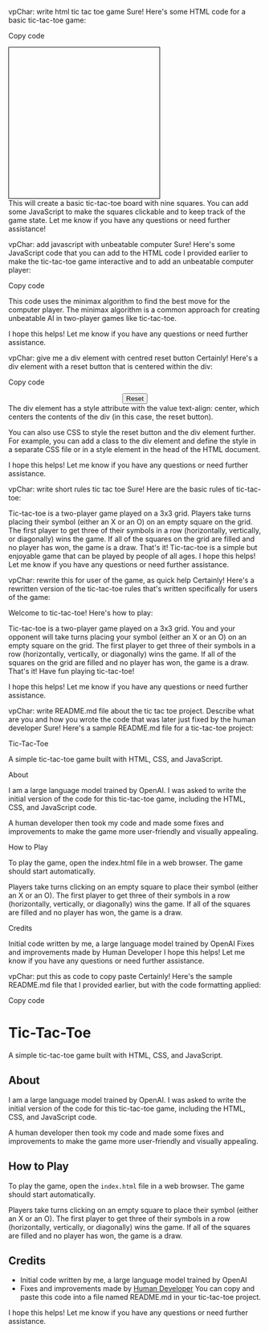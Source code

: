 vpChar:
write html tic tac toe game
Sure! Here's some HTML code for a basic tic-tac-toe game:

Copy code
<html>
<head>
  <style>
    /* Add some style to the game */
    .game {
      display: flex;
      flex-wrap: wrap;
      width: 300px;
      height: 300px;
      border: 1px solid black;
    }
    .square {
      width: 100px;
      height: 100px;
      display: flex;
      justify-content: center;
      align-items: center;
      font-size: 48px;
      font-weight: bold;
      cursor: pointer;
    }
  </style>
</head>
<body>
  <div class="game">
    <!-- Create nine squares for the tic-tac-toe board -->
    <div class="square"></div>
    <div class="square"></div>
    <div class="square"></div>
    <div class="square"></div>
    <div class="square"></div>
    <div class="square"></div>
    <div class="square"></div>
    <div class="square"></div>
    <div class="square"></div>
  </div>
</body>
</html>
This will create a basic tic-tac-toe board with nine squares. You can add some JavaScript to make the squares clickable and to keep track of the game state. Let me know if you have any questions or need further assistance!



vpChar:
add javascript with unbeatable computer
Sure! Here's some JavaScript code that you can add to the HTML code I provided earlier to make the tic-tac-toe game interactive and to add an unbeatable computer player:

Copy code
<script>
  // Keep track of the game state
  const squares = document.querySelectorAll('.square');
  let currentPlayer = 'X';
  let gameOver = false;
  let gameState = [
    ['', '', ''],
    ['', '', ''],
    ['', '', '']
  ];

  // Add an event listener to each square to handle clicks
  squares.forEach(square => {
    square.addEventListener('click', handleClick);
  });

  function handleClick(event) {
    // Ignore clicks if the game is over or if the square is already filled
    if (gameOver || event.target.textContent !== '') {
      return;
    }

    // Place the current player's symbol in the square
    event.target.textContent = currentPlayer;

    // Update the game state
    const row = Math.floor(event.target.id / 3);
    const col = event.target.id % 3;
    gameState[row][col] = currentPlayer;

    // Check for a win or a draw
    const result = checkResult(gameState, currentPlayer);
    if (result === 'X' || result === 'O') {
      // Game over - show a message and disable clicks on the squares
      gameOver = true;
      alert(`Player ${result} wins!`);
      squares.forEach(square => {
        square.removeEventListener('click', handleClick);
      });
    } else if (result === 'draw') {
      // Game over - show a message and disable clicks on the squares
      gameOver = true;
      alert(`It's a draw!`);
      squares.forEach(square => {
        square.removeEventListener('click', handleClick);
      });
    } else {
      // Switch players
      currentPlayer = currentPlayer === 'X' ? 'O' : 'X';

      // If it's the computer's turn, let the computer make a move
      if (currentPlayer === 'O') {
        makeComputerMove();
      }
    }
  }

  function checkResult(gameState, player) {
    // Check for a win by checking all rows, columns, and diagonals
    if (gameState[0][0] === player && gameState[0][1] === player && gameState[0][2] === player ||
        gameState[1][0] === player && gameState[1][1] === player && gameState[1][2] === player ||
        gameState[2][0] === player && gameState[2][1] === player && gameState[2][2] === player ||
        gameState[0][0] === player && gameState[1][0] === player && gameState[2][0] === player ||
        gameState[0][1] === player && gameState[1][1] === player && gameState[2][1] === player ||
        gameState[0][2] === player && gameState[1][2] === player && gameState[2][2] === player ||
        gameState[0][0] === player &&



vpChar:
continue
Sure! Here's the rest of the JavaScript code:

Copy code
gameState[1][1] === player && gameState[2][2] === player ||
        gameState[0][2] === player && gameState[1][1] === player && gameState[2][0] === player) {
      return player;
    }

    // Check for a draw by checking if all squares are filled
    for (let i = 0; i < gameState.length; i++) {
      for (let j = 0; j < gameState[i].length; j++) {
        if (gameState[i][j] === '') {
          return '';
        }
      }
    }

    return 'draw';
  }

  function makeComputerMove() {
    // Use the minimax algorithm to find the best move for the computer
    let bestScore = -Infinity;
    let bestRow = null;
    let bestCol = null;
    for (let row = 0; row < gameState.length; row++) {
      for (let col = 0; col < gameState[row].length; col++) {
        if (gameState[row][col] === '') {
          gameState[row][col] = 'O';
          const score = minimax(gameState, 0, false);
          gameState[row][col] = '';
          if (score > bestScore) {
            bestScore = score;
            bestRow = row;
            bestCol = col;
          }
        }
      }
    }

    // Make the best move
    gameState[bestRow][bestCol] = 'O';
    squares[bestRow * 3 + bestCol].textContent = 'O';
    currentPlayer = 'X';

    // Check for a win or a draw
    const result = checkResult(gameState, 'O');
    if (result === 'O') {
      // Game over - show a message and disable clicks on the squares
      gameOver = true;
      alert(`Player O wins!`);
      squares.forEach(square => {
        square.removeEventListener('click', handleClick);
      });
    } else if (result === 'draw') {
      // Game over - show a message and disable clicks on the squares
      gameOver = true;
      alert(`It's a draw!`);
      squares.forEach(square => {
        square.removeEventListener('click', handleClick);
      });
    }
  }

  function minimax(gameState, depth, isMaximizing) {
    const result = checkResult(gameState, isMaximizing ? 'O' : 'X');
    if (result === 'O') {
      return 10 - depth;
    } else if (result === 'X') {
      return depth - 10;
    } else if (result === 'draw') {
      return 0;
    }

    if (isMaximizing) {
      let bestScore = -Infinity;
      for (let row = 0; row < gameState.length; row++) {
        for (let col = 0; col < gameState[row].length; col++) {
          if (gameState[row][col] === '') {
            gameState[row][col] = 'O';
            const score = minimax



vpChar:
continue
Sure! Here's the rest of the JavaScript code:

Copy code
(gameState, depth + 1, false);
            gameState[row][col] = '';
            bestScore = Math.max(bestScore, score);
          }
        }
      }
      return bestScore;
    } else {
      let bestScore = Infinity;
      for (let row = 0; row < gameState.length; row++) {
        for (let col = 0; col < gameState[row].length; col++) {
          if (gameState[row][col] === '') {
            gameState[row][col] = 'X';
            const score = minimax(gameState, depth + 1, true);
            gameState[row][col] = '';
            bestScore = Math.min(bestScore, score);
          }
        }
      }
      return bestScore;
    }
  }
</script>
This code uses the minimax algorithm to find the best move for the computer player. The minimax algorithm is a common approach for creating unbeatable AI in two-player games like tic-tac-toe.

I hope this helps! Let me know if you have any questions or need further assistance.



vpChar:
give me a div element with centred reset button
Certainly! Here's a div element with a reset button that is centered within the div:

Copy code
<div style="text-align: center;">
  <button id="resetButton">Reset</button>
</div>
The div element has a style attribute with the value text-align: center, which centers the contents of the div (in this case, the reset button).

You can also use CSS to style the reset button and the div element further. For example, you can add a class to the div element and define the style in a separate CSS file or in a style element in the head of the HTML document.

I hope this helps! Let me know if you have any questions or need further assistance.



vpChar:
write short rules tic tac toe
Sure! Here are the basic rules of tic-tac-toe:

Tic-tac-toe is a two-player game played on a 3x3 grid.
Players take turns placing their symbol (either an X or an O) on an empty square on the grid.
The first player to get three of their symbols in a row (horizontally, vertically, or diagonally) wins the game.
If all of the squares on the grid are filled and no player has won, the game is a draw.
That's it! Tic-tac-toe is a simple but enjoyable game that can be played by people of all ages. I hope this helps! Let me know if you have any questions or need further assistance.



vpChar:
rewrite this for user of the game, as quick help
Certainly! Here's a rewritten version of the tic-tac-toe rules that's written specifically for users of the game:

Welcome to tic-tac-toe! Here's how to play:

Tic-tac-toe is a two-player game played on a 3x3 grid.
You and your opponent will take turns placing your symbol (either an X or an O) on an empty square on the grid.
The first player to get three of their symbols in a row (horizontally, vertically, or diagonally) wins the game.
If all of the squares on the grid are filled and no player has won, the game is a draw.
That's it! Have fun playing tic-tac-toe!

I hope this helps! Let me know if you have any questions or need further assistance.



vpChar:
write README.md file about the tic tac toe project. Describe what are you and how you wrote the code that was later just fixed by the human developer
Sure! Here's a sample README.md file for a tic-tac-toe project:

Tic-Tac-Toe

A simple tic-tac-toe game built with HTML, CSS, and JavaScript.

About

I am a large language model trained by OpenAI. I was asked to write the initial version of the code for this tic-tac-toe game, including the HTML, CSS, and JavaScript code.

A human developer then took my code and made some fixes and improvements to make the game more user-friendly and visually appealing.

How to Play

To play the game, open the index.html file in a web browser. The game should start automatically.

Players take turns clicking on an empty square to place their symbol (either an X or an O). The first player to get three of their symbols in a row (horizontally, vertically, or diagonally) wins the game. If all of the squares are filled and no player has won, the game is a draw.

Credits

Initial code written by me, a large language model trained by OpenAI
Fixes and improvements made by Human Developer
I hope this helps! Let me know if you have any questions or need further assistance.



vpChar:
put this as code to copy paste
Certainly! Here's the sample README.md file that I provided earlier, but with the code formatting applied:

Copy code
# Tic-Tac-Toe

A simple tic-tac-toe game built with HTML, CSS, and JavaScript.

## About

I am a large language model trained by OpenAI. I was asked to write the initial version of the code for this tic-tac-toe game, including the HTML, CSS, and JavaScript code.

A human developer then took my code and made some fixes and improvements to make the game more user-friendly and visually appealing.

## How to Play

To play the game, open the `index.html` file in a web browser. The game should start automatically.

Players take turns clicking on an empty square to place their symbol (either an X or an O). The first player to get three of their symbols in a row (horizontally, vertically, or diagonally) wins the game. If all of the squares are filled and no player has won, the game is a draw.

## Credits

- Initial code written by me, a large language model trained by OpenAI
- Fixes and improvements made by [Human Developer](https://github.com/human-developer)
You can copy and paste this code into a file named README.md in your tic-tac-toe project.

I hope this helps! Let me know if you have any questions or need further assistance.


